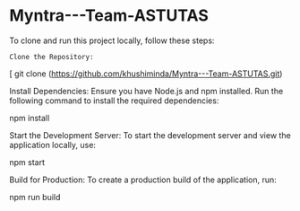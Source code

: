 # Myntra---Team-ASTUTAS
To clone and run this project locally, follow these steps:

    Clone the Repository:
[
    git clone (https://github.com/khushiminda/Myntra---Team-ASTUTAS.git)

Install Dependencies: Ensure you have Node.js and npm installed. Run the following command to install the required dependencies:

npm install

Start the Development Server: To start the development server and view the application locally, use:

npm start

Build for Production: To create a production build of the application, run:

npm run build

